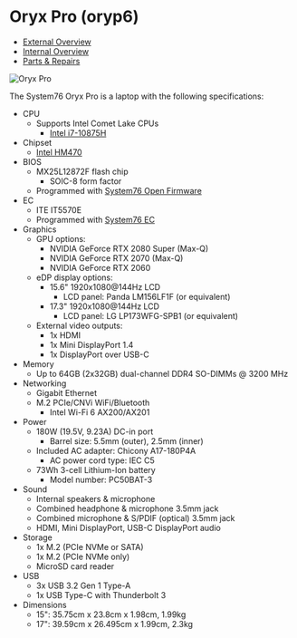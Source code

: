 # Oryx Pro (oryp6)

- [External Overview](./external-overview.md)
- [Internal Overview](./internal-overview.md)
- [Parts & Repairs](./repairs.md)

![Oryx Pro](./img/oryp6.webp)

The System76 Oryx Pro is a laptop with the following specifications:

- CPU
    - Supports Intel Comet Lake CPUs
        - [Intel i7-10875H](https://ark.intel.com/content/www/us/en/ark/products/202329/intel-core-i7-10875h-processor-16m-cache-up-to-5-10-ghz.html)
- Chipset
    - [Intel HM470](https://ark.intel.com/content/www/us/en/ark/products/203697/intel-hm470-chipset.html)
- BIOS
    - MX25L12872F flash chip
        - SOIC-8 form factor
    - Programmed with [System76 Open Firmware](https://github.com/system76/firmware-open)
- EC
    - ITE IT5570E
    - Programmed with [System76 EC](https://github.com/system76/ec)
- Graphics
    - GPU options:
        - NVIDIA GeForce RTX 2080 Super (Max-Q)
        - NVIDIA GeForce RTX 2070 (Max-Q)
        - NVIDIA GeForce RTX 2060
    - eDP display options:
        - 15.6" 1920x1080@144Hz LCD
            - LCD panel: Panda LM156LF1F (or equivalent)
        - 17.3" 1920x1080@144Hz LCD
            - LCD panel: LG LP173WFG-SPB1 (or equivalent)
    - External video outputs:
        - 1x HDMI
        - 1x Mini DisplayPort 1.4
        - 1x DisplayPort over USB-C
- Memory
    - Up to 64GB (2x32GB) dual-channel DDR4 SO-DIMMs @ 3200 MHz
- Networking
    - Gigabit Ethernet
    - M.2 PCIe/CNVi WiFi/Bluetooth
        - Intel Wi-Fi 6 AX200/AX201
- Power
    - 180W (19.5V, 9.23A) DC-in port
        - Barrel size: 5.5mm (outer), 2.5mm (inner)
    - Included AC adapter: Chicony A17-180P4A
        - AC power cord type: IEC C5
    - 73Wh 3-cell Lithium-Ion battery
        - Model number: PC50BAT-3
- Sound
    - Internal speakers & microphone
    - Combined headphone & microphone 3.5mm jack
    - Combined microphone & S/PDIF (optical) 3.5mm jack
    - HDMI, Mini DisplayPort, USB-C DisplayPort audio
- Storage
    - 1x M.2 (PCIe NVMe or SATA)
    - 1x M.2 (PCIe NVMe only)
    - MicroSD card reader
- USB
    - 3x USB 3.2 Gen 1 Type-A
    - 1x USB Type-C with Thunderbolt 3
- Dimensions
    - 15": 35.75cm x 23.8cm x 1.98cm, 1.99kg
    - 17": 39.59cm x 26.495cm x 1.99cm, 2.3kg
